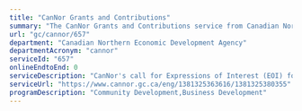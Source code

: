 ```yaml
---
title: "CanNor Grants and Contributions"
summary: "The CanNor Grants and Contributions service from Canadian Northern Economic Development Agency is not available end-to-end online, according to the GC Service Inventory."
url: "gc/cannor/657"
department: "Canadian Northern Economic Development Agency"
departmentAcronym: "cannor"
serviceId: "657"
onlineEndtoEnd: 0
serviceDescription: "CanNor's call for Expressions of Interest (EOI) for new single or multi-year projects is managed by a dedicated team of professional staff across the three territories, and works alongside its partners and stakeholders to foster northern economic development. The Agency is committed to delivering on the Government of Canada's priority to create a strong, diversified and sustainable economy that creates jobs, growth and long-term prosperity for the benefit of Northerners and all Canadians."
serviceUrl: "https://www.cannor.gc.ca/eng/1381325363616/1381325380355"
programDescription: "Community Development,Business Development"
---
```

